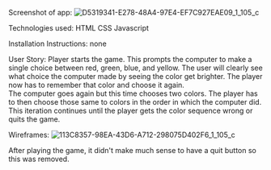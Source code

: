Screenshot of app:
![D5319341-E278-48A4-97E4-EF7C927EAE09_1_105_c](https://user-images.githubusercontent.com/77291649/142701354-e3855357-2224-4ab4-b8b5-5a7199d4ff91.jpeg)


Technologies used:
HTML 
CSS 
Javascript

Installation Instructions: 
none

User Story:
    Player starts the game.
    This prompts the computer to make a single choice between red, green, blue, and yellow. The user will clearly see what choice the computer made by seeing the       color get brighter.
    The player now has to remember that color and choose it again.  
    The computer goes again but this time chooses two colors.
    The player has to then choose those same to colors in the order in which the computer did.
    This iteration continues until the player gets the color sequence wrong or quits the game.
    
Wireframes: 
![113C8357-98EA-43D6-A712-298075D402F6_1_105_c](https://user-images.githubusercontent.com/77291649/142701469-c4cdfd03-dec1-4de6-b972-8ddcbcaaf208.jpeg)


After playing the game, it didn't make much sense to have a quit button so this was removed.
